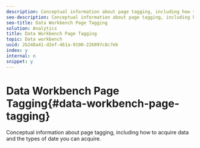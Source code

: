 ```yaml
---
description: Conceptual information about page tagging, including how to acquire data and the types of date you can acquire.
seo-description: Conceptual information about page tagging, including how to acquire data and the types of date you can acquire.
seo-title: Data Workbench Page Tagging
solution: Analytics
title: Data Workbench Page Tagging
topic: Data workbench
uuid: 2b248a41-d2ef-461a-9190-226097c8c7eb
index: y
internal: n
snippet: y
---
```


# Data Workbench Page Tagging{#data-workbench-page-tagging}

Conceptual information about page tagging, including how to acquire data and the types of date you can acquire.

